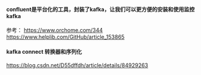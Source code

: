 #### confluent是平台化的工具，封装了kafka，让我们可以更方便的安装和使用监控kafka
参考： https://www.orchome.com/344 </br>
      https://www.helplib.com/GitHub/article_153865 </br>
#### kafka connect 转换器和序列化
https://blog.csdn.net/D55dffdh/article/details/84929263 </br>
